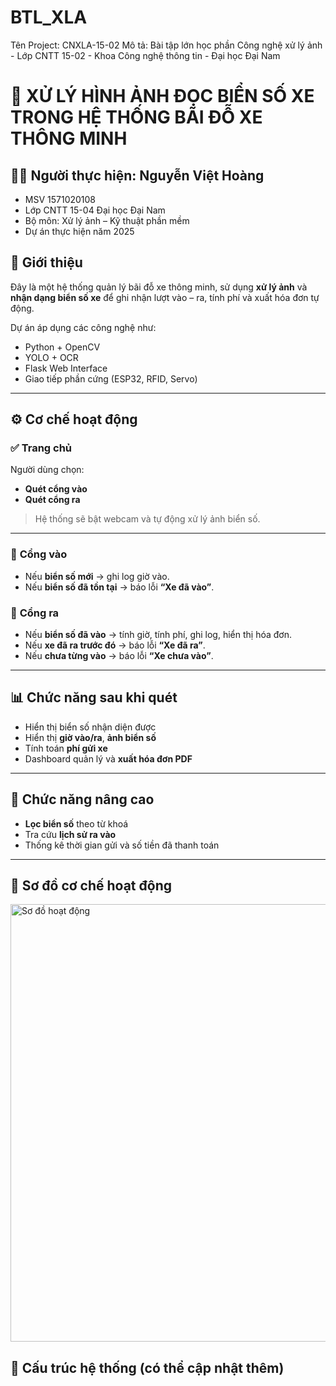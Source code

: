 # BTL_XLA
Tên Project: CNXLA-15-02 Mô tả: Bài tập lớn học phần Công nghệ xử lý ảnh - Lớp CNTT 15-02  - Khoa Công nghệ thông tin - Đại học Đại Nam
# 🚗 XỬ LÝ HÌNH ẢNH ĐỌC BIỂN SỐ XE TRONG HỆ THỐNG BÃI ĐỖ XE THÔNG MINH
## 👨‍💻 Người thực hiện: Nguyễn Việt Hoàng 
- MSV 1571020108
- Lớp CNTT 15-04 Đại học Đại Nam
- Bộ môn: Xử lý ảnh – Kỹ thuật phần mềm
- Dự án thực hiện năm 2025

## 📝 Giới thiệu
Đây là một hệ thống quản lý bãi đỗ xe thông minh, sử dụng **xử lý ảnh** và **nhận dạng biển số xe** để ghi nhận lượt vào – ra, tính phí và xuất hóa đơn tự động.

Dự án áp dụng các công nghệ như:
- Python + OpenCV
- YOLO + OCR
- Flask Web Interface
- Giao tiếp phần cứng (ESP32, RFID, Servo)

---

## ⚙️ Cơ chế hoạt động

### ✅ Trang chủ
Người dùng chọn:
- **Quét cổng vào**
- **Quét cổng ra**

> Hệ thống sẽ bật webcam và tự động xử lý ảnh biển số.

---

### 🚪 **Cổng vào**
- Nếu **biển số mới** → ghi log giờ vào.
- Nếu **biển số đã tồn tại** → báo lỗi **“Xe đã vào”**.

### 🚪 **Cổng ra**
- Nếu **biển số đã vào** → tính giờ, tính phí, ghi log, hiển thị hóa đơn.
- Nếu **xe đã ra trước đó** → báo lỗi **“Xe đã ra”**.
- Nếu **chưa từng vào** → báo lỗi **“Xe chưa vào”**.

---

## 📊 Chức năng sau khi quét

- Hiển thị biển số nhận diện được
- Hiển thị **giờ vào/ra**, **ảnh biển số**
- Tính toán **phí gửi xe**
- Dashboard quản lý và **xuất hóa đơn PDF**

---

## 🔎 Chức năng nâng cao

- **Lọc biển số** theo từ khoá
- Tra cứu **lịch sử ra vào**
- Thống kê thời gian gửi và số tiền đã thanh toán

---
## 🔄 Sơ đồ cơ chế hoạt động

<img src="images/flowchart.png" alt="Sơ đồ hoạt động" width="700"/>


## 📁 Cấu trúc hệ thống (có thể cập nhật thêm)

